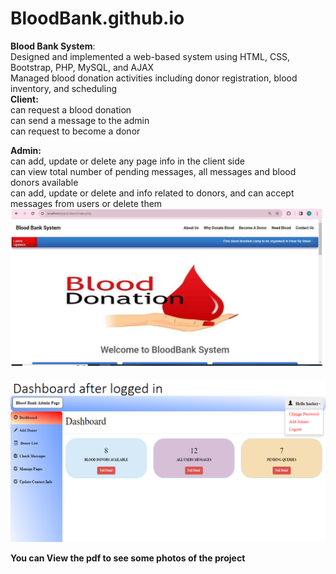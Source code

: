 # BloodBank.github.io
<b>Blood Bank System</b>:<br>
    Designed and implemented a web-based system using HTML, CSS, Bootstrap, PHP, MySQL, and AJAX <br>
    Managed blood donation activities including donor registration, blood inventory, and scheduling <br>
<b>Client:</b><br>
    can request a blood donation<br>
    can send a message to the admin<br>
    can request to become a donor<br>
   
 <b>Admin:</b><br>
     can add, update or delete any page info in the client side<br>
     can view total number of pending messages, all messages and blood donors available<br>
     can add, update or delete and info related to donors, and can accept messages from users or delete them<br>
![](client.PNG)
<br><br>
![](admin.PNG)

<b>You can View the pdf to see some photos of the project</b>
